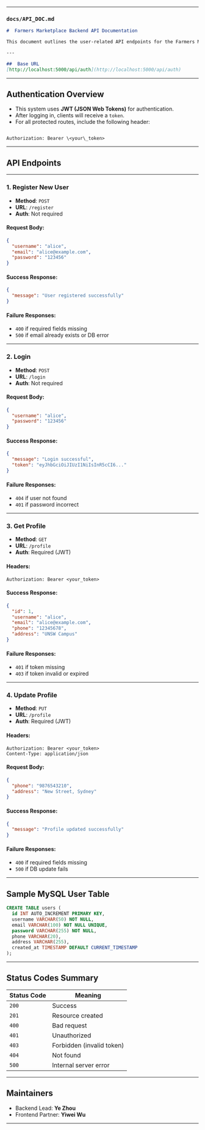 
---

###  `docs/API_DOC.md`

```md
#  Farmers Marketplace Backend API Documentation

This document outlines the user-related API endpoints for the Farmers Marketplace backend service. All endpoints return JSON responses.

---

##  Base URL
[http://localhost:5000/api/auth](http://localhost:5000/api/auth)

```


---

##  Authentication Overview

- This system uses **JWT (JSON Web Tokens)** for authentication.
- After logging in, clients will receive a `token`.
- For all protected routes, include the following header:

```

Authorization: Bearer \<your\_token>

````

---

##  API Endpoints

---

###  1. Register New User

- **Method**: `POST`
- **URL**: `/register`
- **Auth**:  Not required

#### Request Body:

```json
{
  "username": "alice",
  "email": "alice@example.com",
  "password": "123456"
}
````

#### Success Response:

```json
{
  "message": "User registered successfully"
}
```

#### Failure Responses:

* `400` if required fields missing
* `500` if email already exists or DB error

---

###  2. Login

* **Method**: `POST`
* **URL**: `/login`
* **Auth**:  Not required

#### Request Body:

```json
{
  "username": "alice",
  "password": "123456"
}
```

#### Success Response:

```json
{
  "message": "Login successful",
  "token": "eyJhbGciOiJIUzI1NiIsInR5cCI6..."
}
```

#### Failure Responses:

* `404` if user not found
* `401` if password incorrect

---

###  3. Get Profile

* **Method**: `GET`
* **URL**: `/profile`
* **Auth**:  Required (JWT)

#### Headers:

```
Authorization: Bearer <your_token>
```

#### Success Response:

```json
{
  "id": 1,
  "username": "alice",
  "email": "alice@example.com",
  "phone": "12345678",
  "address": "UNSW Campus"
}
```

#### Failure Responses:

* `401` if token missing
* `403` if token invalid or expired

---

###  4. Update Profile

* **Method**: `PUT`
* **URL**: `/profile`
* **Auth**:  Required (JWT)

#### Headers:

```
Authorization: Bearer <your_token>
Content-Type: application/json
```

#### Request Body:

```json
{
  "phone": "9876543210",
  "address": "New Street, Sydney"
}
```

#### Success Response:

```json
{
  "message": "Profile updated successfully"
}
```

#### Failure Responses:

* `400` if required fields missing
* `500` if DB update fails

---

##  Sample MySQL User Table

```sql
CREATE TABLE users (
  id INT AUTO_INCREMENT PRIMARY KEY,
  username VARCHAR(50) NOT NULL,
  email VARCHAR(100) NOT NULL UNIQUE,
  password VARCHAR(255) NOT NULL,
  phone VARCHAR(20),
  address VARCHAR(255),
  created_at TIMESTAMP DEFAULT CURRENT_TIMESTAMP
);
```

---

##  Status Codes Summary

| Status Code | Meaning                   |
| ----------- | ------------------------- |
| `200`       | Success                   |
| `201`       | Resource created          |
| `400`       | Bad request               |
| `401`       | Unauthorized              |
| `403`       | Forbidden (invalid token) |
| `404`       | Not found                 |
| `500`       | Internal server error     |

---

##  Maintainers

* Backend Lead: **Ye Zhou**
* Frontend Partner: **Yiwei Wu**

---

